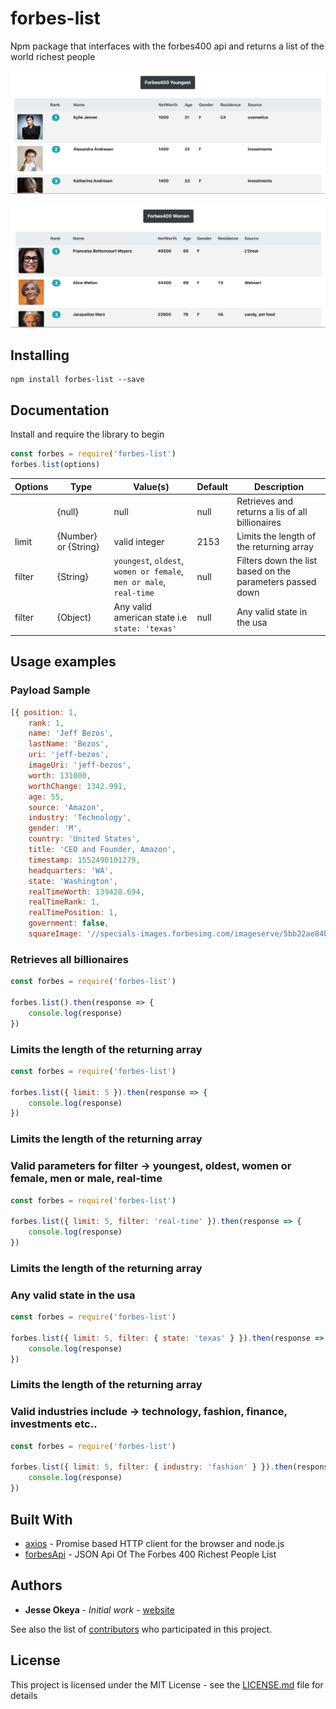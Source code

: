 # forbes-list

Npm package that interfaces with the forbes400 api and returns a list of the world richest people

![](/images/youngest.png?raw=true)

![](/images/women.png?raw=true)

## Installing

```
npm install forbes-list --save
```

## Documentation

Install and require the library to begin

```js
const forbes = require('forbes-list')
forbes.list(options)
```

| Options       | Type                      | Value(s)                                                                              | Default       | Description                                           |
| ------------- | -------------             | -------------                                                                         | ------------- |  -------------                                        |
|               | {null}                    | null                                                                                  | null          |  Retrieves and returns a lis of all billionaires      |
| limit         | {Number} or {String}      | valid integer | 2153          |  Limits the length of the returning array             |
| filter        | {String}                  | `youngest`, `oldest`, `women or female`, `men or male`, `real-time`                   | null         |  Filters down the list based on the parameters passed down           |
| filter        | {Object}                  | Any valid american state  i.e ` state: 'texas' `              | null          |  Any valid state in the usa             |

## Usage examples

### Payload Sample 

```js
[{ position: 1,
    rank: 1,
    name: 'Jeff Bezos',
    lastName: 'Bezos',
    uri: 'jeff-bezos',
    imageUri: 'jeff-bezos',
    worth: 131000,
    worthChange: 1342.991,
    age: 55,
    source: 'Amazon',
    industry: 'Technology',
    gender: 'M',
    country: 'United States',
    title: 'CEO and Founder, Amazon',
    timestamp: 1552490101279,
    headquarters: 'WA',
    state: 'Washington',
    realTimeWorth: 139428.694,
    realTimeRank: 1,
    realTimePosition: 1,
    government: false,
    squareImage: '//specials-images.forbesimg.com/imageserve/5bb22ae84bbe6f67d2e82e05/416x416.jpg?background=000000&cropX1=904&cropX2=1403&cropY1=262&cropY2=761' }]
```

### Retrieves all billionaires

```js
const forbes = require('forbes-list')

forbes.list().then(response => {
    console.log(response)
})
```

### Limits the length of the returning array 

```js
const forbes = require('forbes-list')

forbes.list({ limit: 5 }).then(response => {
    console.log(response)
})
```

### Limits the length of the returning array
### Valid parameters for filter -> youngest, oldest, women or female, men or male, real-time 

```js
const forbes = require('forbes-list')

forbes.list({ limit: 5, filter: 'real-time' }).then(response => {
    console.log(response)
})
```

### Limits the length of the returning array
### Any valid state in the usa  

```js
const forbes = require('forbes-list')

forbes.list({ limit: 5, filter: { state: 'texas' } }).then(response => {
    console.log(response)
})
```

### Limits the length of the returning array
### Valid industries include -> technology, fashion, finance, investments etc..  

```js
const forbes = require('forbes-list')

forbes.list({ limit: 5, filter: { industry: 'fashion' } }).then(response => {
    console.log(response)
})
```


## Built With

* [axios](https://github.com/axios/axios) - Promise based HTTP client for the browser and node.js
* [forbesApi](https://forbes400.herokuapp.com) - JSON Api Of The Forbes 400 Richest People List

## Authors

* **Jesse Okeya** - *Initial work* - [website](http://jesseokeya.com)

See also the list of [contributors](https://github.com/jesseokeya/forbes-list/graphs/contributors) who participated in this project.

## License

This project is licensed under the MIT License - see the [LICENSE.md](LICENSE.md) file for details
